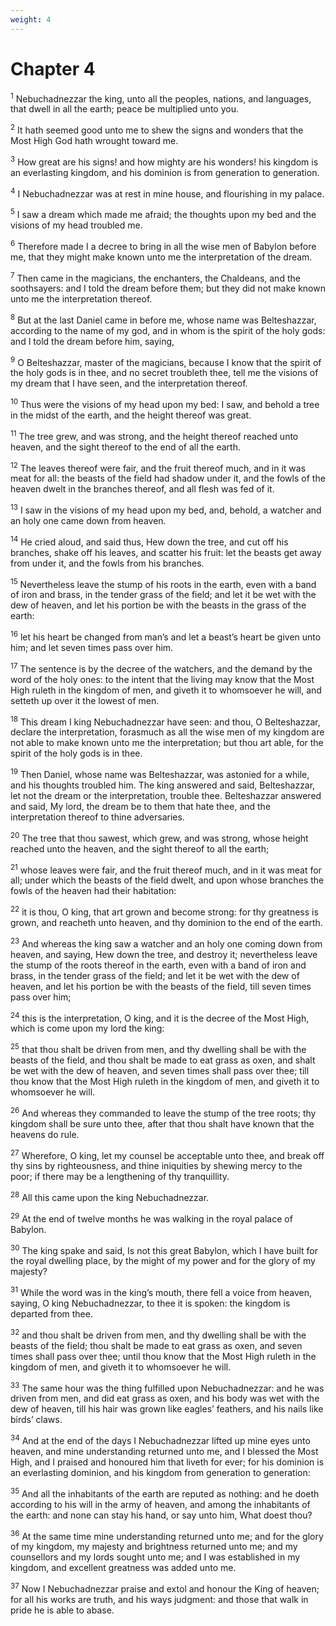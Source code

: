 ```yaml
---
weight: 4
---
```


# Chapter 4

<sup>1</sup> Nebuchadnezzar the king, unto all the peoples, nations, and languages, that dwell in all the earth; peace be multiplied unto you. 

<sup>2</sup> It hath seemed good unto me to shew the signs and wonders that the Most High God hath wrought toward me. 

<sup>3</sup> How great are his signs! and how mighty are his wonders! his kingdom is an everlasting kingdom, and his dominion is from generation to generation. 

<sup>4</sup> I Nebuchadnezzar was at rest in mine house, and flourishing in my palace. 

<sup>5</sup> I saw a dream which made me afraid; the thoughts upon my bed and the visions of my head troubled me. 

<sup>6</sup> Therefore made I a decree to bring in all the wise men of Babylon before me, that they might make known unto me the interpretation of the dream. 

<sup>7</sup> Then came in the magicians, the enchanters, the Chaldeans, and the soothsayers: and I told the dream before them; but they did not make known unto me the interpretation thereof. 

<sup>8</sup> But at the last Daniel came in before me, whose name was Belteshazzar, according to the name of my god, and in whom is the spirit of the holy gods: and I told the dream before him, saying, 

<sup>9</sup> O Belteshazzar, master of the magicians, because I know that the spirit of the holy gods is in thee, and no secret troubleth thee, tell me the visions of my dream that I have seen, and the interpretation thereof. 

<sup>10</sup> Thus were the visions of my head upon my bed: I saw, and behold a tree in the midst of the earth, and the height thereof was great. 

<sup>11</sup> The tree grew, and was strong, and the height thereof reached unto heaven, and the sight thereof to the end of all the earth. 

<sup>12</sup> The leaves thereof were fair, and the fruit thereof much, and in it was meat for all: the beasts of the field had shadow under it, and the fowls of the heaven dwelt in the branches thereof, and all flesh was fed of it. 

<sup>13</sup> I saw in the visions of my head upon my bed, and, behold, a watcher and an holy one came down from heaven. 

<sup>14</sup> He cried aloud, and said thus, Hew down the tree, and cut off his branches, shake off his leaves, and scatter his fruit: let the beasts get away from under it, and the fowls from his branches. 

<sup>15</sup> Nevertheless leave the stump of his roots in the earth, even with a band of iron and brass, in the tender grass of the field; and let it be wet with the dew of heaven, and let his portion be with the beasts in the grass of the earth: 

<sup>16</sup> let his heart be changed from man’s and let a beast’s heart be given unto him; and let seven times pass over him. 

<sup>17</sup> The sentence is by the decree of the watchers, and the demand by the word of the holy ones: to the intent that the living may know that the Most High ruleth in the kingdom of men, and giveth it to whomsoever he will, and setteth up over it the lowest of men. 

<sup>18</sup> This dream I king Nebuchadnezzar have seen: and thou, O Belteshazzar, declare the interpretation, forasmuch as all the wise men of my kingdom are not able to make known unto me the interpretation; but thou art able, for the spirit of the holy gods is in thee. 

<sup>19</sup> Then Daniel, whose name was Belteshazzar, was astonied for a while, and his thoughts troubled him. The king answered and said, Belteshazzar, let not the dream or the interpretation, trouble thee. Belteshazzar answered and said, My lord, the dream be to them that hate thee, and the interpretation thereof to thine adversaries. 

<sup>20</sup> The tree that thou sawest, which grew, and was strong, whose height reached unto the heaven, and the sight thereof to all the earth; 

<sup>21</sup> whose leaves were fair, and the fruit thereof much, and in it was meat for all; under which the beasts of the field dwelt, and upon whose branches the fowls of the heaven had their habitation: 

<sup>22</sup> it is thou, O king, that art grown and become strong: for thy greatness is grown, and reacheth unto heaven, and thy dominion to the end of the earth. 

<sup>23</sup> And whereas the king saw a watcher and an holy one coming down from heaven, and saying, Hew down the tree, and destroy it; nevertheless leave the stump of the roots thereof in the earth, even with a band of iron and brass, in the tender grass of the field; and let it be wet with the dew of heaven, and let his portion be with the beasts of the field, till seven times pass over him; 

<sup>24</sup> this is the interpretation, O king, and it is the decree of the Most High, which is come upon my lord the king: 

<sup>25</sup> that thou shalt be driven from men, and thy dwelling shall be with the beasts of the field, and thou shalt be made to eat grass as oxen, and shalt be wet with the dew of heaven, and seven times shall pass over thee; till thou know that the Most High ruleth in the kingdom of men, and giveth it to whomsoever he will. 

<sup>26</sup> And whereas they commanded to leave the stump of the tree roots; thy kingdom shall be sure unto thee, after that thou shalt have known that the heavens do rule. 

<sup>27</sup> Wherefore, O king, let my counsel be acceptable unto thee, and break off thy sins by righteousness, and thine iniquities by shewing mercy to the poor; if there may be a lengthening of thy tranquillity. 

<sup>28</sup> All this came upon the king Nebuchadnezzar. 

<sup>29</sup> At the end of twelve months he was walking in the royal palace of Babylon. 

<sup>30</sup> The king spake and said, Is not this great Babylon, which I have built for the royal dwelling place, by the might of my power and for the glory of my majesty? 

<sup>31</sup> While the word was in the king’s mouth, there fell a voice from heaven, saying, O king Nebuchadnezzar, to thee it is spoken: the kingdom is departed from thee. 

<sup>32</sup> and thou shalt be driven from men, and thy dwelling shall be with the beasts of the field; thou shalt be made to eat grass as oxen, and seven times shall pass over thee; until thou know that the Most High ruleth in the kingdom of men, and giveth it to whomsoever he will. 

<sup>33</sup> The same hour was the thing fulfilled upon Nebuchadnezzar: and he was driven from men, and did eat grass as oxen, and his body was wet with the dew of heaven, till his hair was grown like eagles’ feathers, and his nails like birds’ claws. 

<sup>34</sup> And at the end of the days I Nebuchadnezzar lifted up mine eyes unto heaven, and mine understanding returned unto me, and I blessed the Most High, and I praised and honoured him that liveth for ever; for his dominion is an everlasting dominion, and his kingdom from generation to generation: 

<sup>35</sup> And all the inhabitants of the earth are reputed as nothing: and he doeth according to his will in the army of heaven, and among the inhabitants of the earth: and none can stay his hand, or say unto him, What doest thou? 

<sup>36</sup> At the same time mine understanding returned unto me; and for the glory of my kingdom, my majesty and brightness returned unto me; and my counsellors and my lords sought unto me; and I was established in my kingdom, and excellent greatness was added unto me. 

<sup>37</sup> Now I Nebuchadnezzar praise and extol and honour the King of heaven; for all his works are truth, and his ways judgment: and those that walk in pride he is able to abase. 



